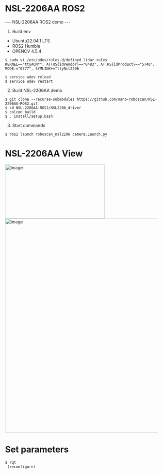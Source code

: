 # NSL-2206AA ROS2
--- NSL-2206AA ROS2 demo ---

1. Build env
 - Ubuntu22.04.1 LTS
 - ROS2 Humble
 - OPENCV 4.5.4

 ```
$ sudo vi /etc/udev/rules.d/defined_lidar.rules
KERNEL=="ttyACM*", ATTRS{idVendor}=="0483", ATTRS{idProduct}=="5740", MODE:="0777", SYMLINK+="ttyNsl2206

$ service udev reload
$ service udev restart
 ```

2. Build NSL-2206AA demo
```
$ git clone --recurse-submodules https://github.com/nano-roboscan/NSL-2206AA-ROS2.git
$ cd NSL-2206AA-ROS2/NSL2206_driver
$ colcon build
$ . install/setup.bash
```
 
3. Start commands
```
$ ros2 launch roboscan_nsl2206 camera.Launch.py
```

# NSL-2206AA View
<img width="328" height="178" alt="Image" src="https://github.com/user-attachments/assets/164554e8-cbea-4fa3-93c0-419a71e8fec5" />
<img width="868" height="703" alt="Image" src="https://github.com/user-attachments/assets/4e14e996-a96c-454e-97cf-cf37c407a299" />

# Set parameters
```
$ rqt
 (reconfigure)
```

 



 
 
 
